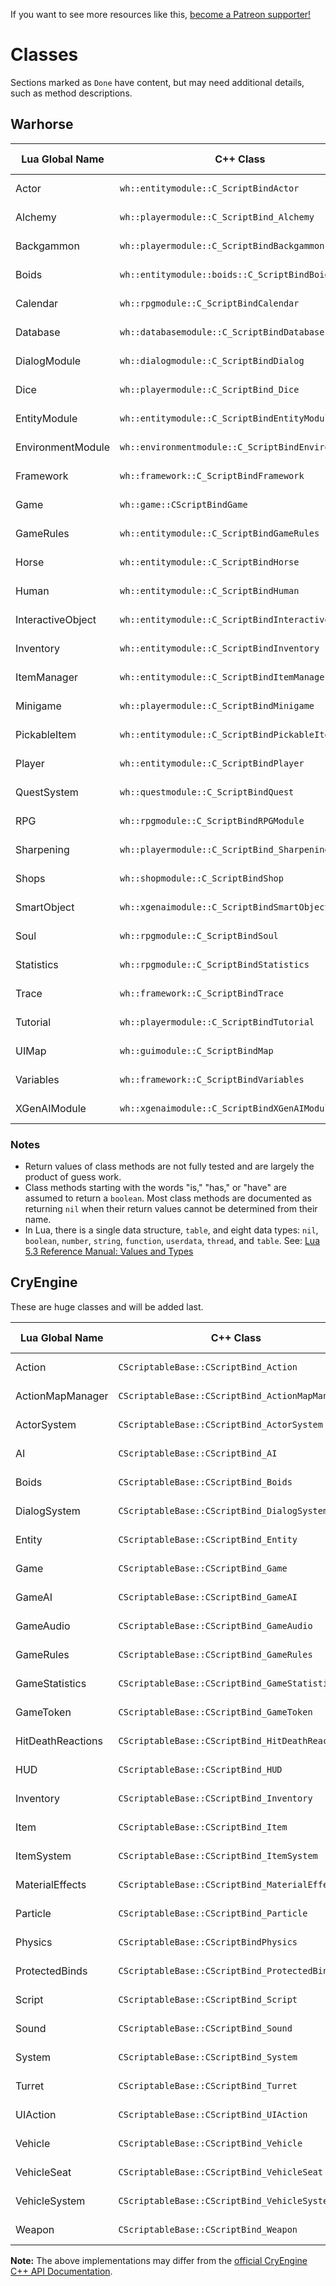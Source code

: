 <!-- TITLE: Classes -->

If you want to see more resources like this, [become a Patreon supporter!](https://www.patreon.com/fireundubh) 
# Classes
Sections marked as `Done` have content, but may need additional details, such as method descriptions.

## Warhorse

Lua Global Name | C++ Class | Function Reference | Edit Status
--- | --- | --- | ---
Actor | `wh::entitymodule::C_ScriptBindActor` | [Function Reference](classes/actor) | Not started
Alchemy | `wh::playermodule::C_ScriptBind_Alchemy` | [Function Reference](classes/alchemy) | **Done**
Backgammon | `wh::playermodule::C_ScriptBindBackgammon` | [Function Reference](classes/backgammon) | **Done**
Boids | `wh::entitymodule::boids::C_ScriptBindBoids` | [Function Reference](classes/boids) | **Done**
Calendar | `wh::rpgmodule::C_ScriptBindCalendar` | [Function Reference](classes/calendar) | **Done**
Database | `wh::databasemodule::C_ScriptBindDatabase` | [Function Reference](classes/database) | **Done**
DialogModule | `wh::dialogmodule::C_ScriptBindDialog` | [Function Reference](classes/dialog) | **Done**
Dice | `wh::playermodule::C_ScriptBind_Dice` | [Function Reference](classes/dice) | **Done**
EntityModule | `wh::entitymodule::C_ScriptBindEntityModule` | [Function Reference](classes/entitymodule) | **Done**
EnvironmentModule | `wh::environmentmodule::C_ScriptBindEnvironment` | [Function Reference](classes/environmentmodule) | **Done**
Framework | `wh::framework::C_ScriptBindFramework` | [Function Reference](classes/framework) | **Done**
Game | `wh::game::CScriptBindGame` | [Function Reference](classes/game) | Not started
GameRules | `wh::entitymodule::C_ScriptBindGameRules` | [Function Reference](classes/gamerules) | Not started
Horse | `wh::entitymodule::C_ScriptBindHorse` | [Function Reference](classes/horse) | Not started
Human | `wh::entitymodule::C_ScriptBindHuman` | [Function Reference](classes/human) | Not started
InteractiveObject | `wh::entitymodule::C_ScriptBindInteractiveObject` | [Function Reference](classes/interactiveobject) | Not started
Inventory | `wh::entitymodule::C_ScriptBindInventory` | [Function Reference](classes/inventory) | Not started
ItemManager | `wh::entitymodule::C_ScriptBindItemManager` | [Function Reference](classes/itemmanager) | **Done**
Minigame | `wh::playermodule::C_ScriptBindMinigame` | [Function Reference](classes/minigame) | **Done**
PickableItem | `wh::entitymodule::C_ScriptBindPickableItem` | [Function Reference](classes/pickableitem) | Not started
Player | `wh::entitymodule::C_ScriptBindPlayer` | [Function Reference](classes/player) | Not started
QuestSystem | `wh::questmodule::C_ScriptBindQuest` | [Function Reference](classes/questsystem) | Not started
RPG | `wh::rpgmodule::C_ScriptBindRPGModule` | [Function Reference](classes/rpg) | **Done**
Sharpening | `wh::playermodule::C_ScriptBind_Sharpening` | [Function Reference](classes/sharpening) | Not started
Shops | `wh::shopmodule::C_ScriptBindShop` | [Function Reference](classes/shops) | Not started
SmartObject | `wh::xgenaimodule::C_ScriptBindSmartObject` | [Function Reference](classes/smartobject) | Not started
Soul | `wh::rpgmodule::C_ScriptBindSoul` | [Function Reference](classes/soul) | Not started
Statistics | `wh::rpgmodule::C_ScriptBindStatistics` | [Function Reference](classes/statistics) | Not started
Trace | `wh::framework::C_ScriptBindTrace` | [Function Reference](classes/trace) | Not started
Tutorial | `wh::playermodule::C_ScriptBindTutorial` | [Function Reference](classes/tutorial) | Not started
UIMap | `wh::guimodule::C_ScriptBindMap` | [Function Reference](classes/uimap) | Not started
Variables | `wh::framework::C_ScriptBindVariables` | [Function Reference](classes/variables) | Not started
XGenAIModule | `wh::xgenaimodule::C_ScriptBindXGenAIModule` | [Function Reference](classes/xgenaimodule) | Not started

### Notes

* Return values of class methods are not fully tested and are largely the product of guess work.
* Class methods starting with the words "is," "has," or "have" are assumed to return a `boolean`. Most class methods are documented as returning `nil` when their return values cannot be determined from their name.
* In Lua, there is a single data structure, `table`, and eight data types: `nil`, `boolean`, `number`, `string`, `function`, `userdata`, `thread`, and `table`. See: [Lua 5.3 Reference Manual: Values and Types](https://www.lua.org/manual/5.3/manual.html#2.1)

## CryEngine

These are huge classes and will be added last.

Lua Global Name | C++ Class | Function Reference | Edit Status
--- | --- | --- | ---
Action | `CScriptableBase::CScriptBind_Action` | [Function Reference](classes/action) | Not started
ActionMapManager | `CScriptableBase::CScriptBind_ActionMapManager` | [Function Reference](classes/actionmapmanager) | Not started
ActorSystem | `CScriptableBase::CScriptBind_ActorSystem` | [Function Reference](classes/actorsystem) | Not started
AI | `CScriptableBase::CScriptBind_AI` | [Function Reference](classes/ai) | Not started
Boids | `CScriptableBase::CScriptBind_Boids` | [Function Reference](classes/boids) | Not started
DialogSystem | `CScriptableBase::CScriptBind_DialogSystem` | [Function Reference](classes/dialogsystem) | Not started
Entity | `CScriptableBase::CScriptBind_Entity` | [Function Reference](classes/entity) | Not started
Game | `CScriptableBase::CScriptBind_Game` | [Function Reference](classes/game) | Not started
GameAI | `CScriptableBase::CScriptBind_GameAI` | [Function Reference](classes/gameai) | Not started
GameAudio | `CScriptableBase::CScriptBind_GameAudio` | [Function Reference](classes/gameaudio) | Not started
GameRules | `CScriptableBase::CScriptBind_GameRules` | [Function Reference](classes/gamerules) | Not started
GameStatistics | `CScriptableBase::CScriptBind_GameStatistics` | [Function Reference](classes/gamestatistics) | Not started
GameToken | `CScriptableBase::CScriptBind_GameToken` | [Function Reference](classes/gametoken) | Not started
HitDeathReactions | `CScriptableBase::CScriptBind_HitDeathReactions` | [Function Reference](classes/hitdeathreactions) | Not started
HUD | `CScriptableBase::CScriptBind_HUD` | [Function Reference](classes/hud) | Not started
Inventory | `CScriptableBase::CScriptBind_Inventory` | [Function Reference](classes/inventory) | Not started
Item | `CScriptableBase::CScriptBind_Item` | [Function Reference](classes/item) | Not started
ItemSystem | `CScriptableBase::CScriptBind_ItemSystem` | [Function Reference](classes/itemsystem) | Not started
MaterialEffects | `CScriptableBase::CScriptBind_MaterialEffects` | [Function Reference](classes/materialeffects) | Not started
Particle | `CScriptableBase::CScriptBind_Particle` | [Function Reference](classes/particle) | Not started
Physics | `CScriptableBase::CScriptBindPhysics` | [Function Reference](classes/physics) | Not started
ProtectedBinds | `CScriptableBase::CScriptBind_ProtectedBinds` | [Function Reference](classes/protectedbinds) | Not started
Script | `CScriptableBase::CScriptBind_Script` | [Function Reference](classes/script) | Not started
Sound | `CScriptableBase::CScriptBind_Sound` | [Function Reference](classes/sound) | Not started
System | `CScriptableBase::CScriptBind_System` | [Function Reference](classes/system) | Not started
Turret | `CScriptableBase::CScriptBind_Turret` | [Function Reference](classes/turret) | Not started
UIAction | `CScriptableBase::CScriptBind_UIAction` | [Function Reference](classes/uiaction) | Not started
Vehicle | `CScriptableBase::CScriptBind_Vehicle` | [Function Reference](classes/vehicle) | Not started
VehicleSeat | `CScriptableBase::CScriptBind_VehicleSeat` | [Function Reference](classes/vehicleseat) | Not started
VehicleSystem | `CScriptableBase::CScriptBind_VehicleSystem` | [Function Reference](classes/vehiclesystem) | Not started
Weapon | `CScriptableBase::CScriptBind_Weapon` | [Function Reference](classes/weapon) | Not started

**Note:** The above implementations may differ from the [official CryEngine C++ API Documentation](http://docs.cryengine.com/display/CPPAPI/Home).